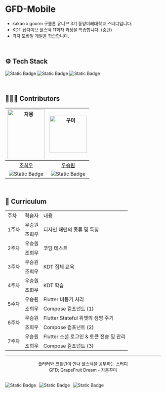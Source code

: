 # GFD-Mobile
- kakao x goorm 구름톤 유니브 3기 동양미래대학교 스터디입니다.
- KDT 딥다이브 풀스택 11회차 과정을 학습합니다. (중단)
- 각자 모바일 개발을 학습합니다.
<br>

## ⚙️ Tech Stack
<p>
  <img src="https://img.shields.io/badge/React-0A6ED1?style=flat-squre&logo=React&logoColor=white" alt="Static Badge">
  <img src="https://img.shields.io/badge/Kotlin-A97BF5?style=flat-squre&logo=Kotlin&logoColor=white" alt="Static Badge">
  <img src="https://img.shields.io/badge/Flutter-0EB4FC?style=flat-squre&logo=Flutter&logoColor=white" alt="Static Badge">
</p>

<br>

## 🙋🏻‍♀️ Contributors

|<img src = "https://github.com/user-attachments/assets/c086fa0a-0ebe-4fc0-849a-77720aa58130" alt="자몽" width="120" height="160">|<img src = "https://github.com/user-attachments/assets/73edecf3-1a9c-43ca-9bc8-0f656b34b101" alt="꾸미" width="120" height="120">|
|:---:|:--:|
|[조희우](https://github.com/huiwoo-jo)|[우승원](https://github.com/wsw0922)|
|<img src="https://img.shields.io/badge/Kotlin-A97BF5?style=flat-squre&logo=Kotlin&logoColor=white" alt="Static Badge">|<img src="https://img.shields.io/badge/Flutter-0EB4FC?style=flat-squre&logo=Flutter&logoColor=white" alt="Static Badge">|

<br>

## 📅 Curriculum
<table>
  <tr>
    <td>주차</td>
    <td>학습자</td>
    <td>내용</td>
  </tr>
  
  <tr>
    <td rowspan="2">1주차</td>
    <td>우승원</td>
    <td rowspan="2">디자인 패턴의 종류 및 특징</td>
  </tr>
  <tr>
    <td>조희우</td>
  </tr>
  
  <tr>
    <td rowspan="2">2주차</td>
    <td>우승원</td>
    <td rowspan="2">코딩 테스트</td>
  </tr>
  <tr>
    <td>조희우</td>
  </tr>

  <tr>
    <td rowspan="2">3주차</td>
    <td>우승원</td>
    <td rowspan="2">KDT 집체 교육</td>
  </tr>
  <tr>
    <td>조희우</td>
  </tr>

   <tr>
    <td rowspan="2">4주차</td>
    <td>우승원</td>
    <td rowspan="2">KDT 학습</td>
  </tr>
  <tr>
    <td>조희우</td>
  </tr>

  <tr>
    <td rowspan="2">5주차</td>
    <td>우승원</td>
    <td>Flutter 비동기 처리</td>
  </tr>
  <tr>
    <td>조희우</td>
    <td>Compose 컴포넌트 (1)</td>
  </tr>

   <tr>
    <td rowspan="2">6주차</td>
    <td>우승원</td>
    <td>Flutter Stateful 위젯의 생명 주기</td>
  </tr>
  <tr>
    <td>조희우</td>
    <td>Compose 컴포넌트 (2)</td>
  </tr>

   <tr>
    <td rowspan="2">7주차</td>
    <td>우승원</td>
    <td>Flutter 소셜 로그인 & 토큰 전송 및 관리</td>
  </tr>
  <tr>
    <td>조희우</td>
    <td>Compose 컴포넌트 (3)</td>
  </tr>
</table>
<hr>

<div align="center">
플러터와 코틀린이 만나 풀스택을 공부하는 스터디 <br/>
GFD; GrapeFruit Dream - 자몽꾸미 <br/> <br/>
</div>

<div align="center">
  <p style="display: flex; align-items: center; gap: 10px;">
    <img src="https://img.shields.io/badge/9oormthon-Univ?style=flat-square&link=https%3A%2F%2F9oormthon.university%2F" alt="Static Badge">
    <img src="https://img.shields.io/badge/FullStack-D83391?style=flat-squre" alt="Static Badge">
    <img src="https://img.shields.io/badge/GFD-FF7427?style=flat-squre" alt="Static Badge">
  </p>
</div>
